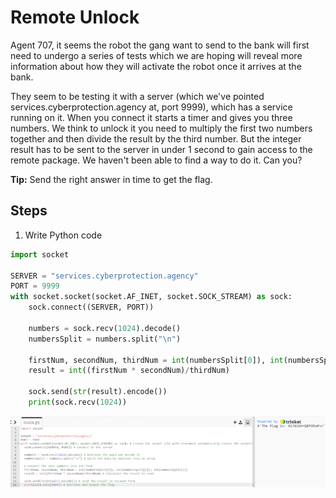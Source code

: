 # Remote Unlock
Agent 707, it seems the robot the gang want to send to the bank will first need to undergo a series of tests which we are hoping will reveal more information about how they will activate the robot once it arrives at the bank.

They seem to be testing it with a server (which we've pointed services.cyberprotection.agency at, port 9999), which has a service running on it. When you connect it starts a timer and gives you three numbers. We think to unlock it you need to multiply the first two numbers together and then divide the result by the third number. But the integer result has to be sent to the server in under 1 second to gain access to the remote package. We haven't been able to find a way to do it. Can you?

**Tip:** Send the right answer in time to get the flag.

## Steps
1. Write Python code

```python
import socket

SERVER = "services.cyberprotection.agency"
PORT = 9999
with socket.socket(socket.AF_INET, socket.SOCK_STREAM) as sock:
    sock.connect((SERVER, PORT))

    numbers = sock.recv(1024).decode()
    numbersSplit = numbers.split("\n")

    firstNum, secondNum, thirdNum = int(numbersSplit[0]), int(numbersSplit[1]), int(numbersSplit[2])
    result = int((firstNum * secondNum)/thirdNum)

    sock.send(str(result).encode())
    print(sock.recv(1024))
```

![python for service connection](/assets/screenshots/hq-12-RemoteUnlock.png)